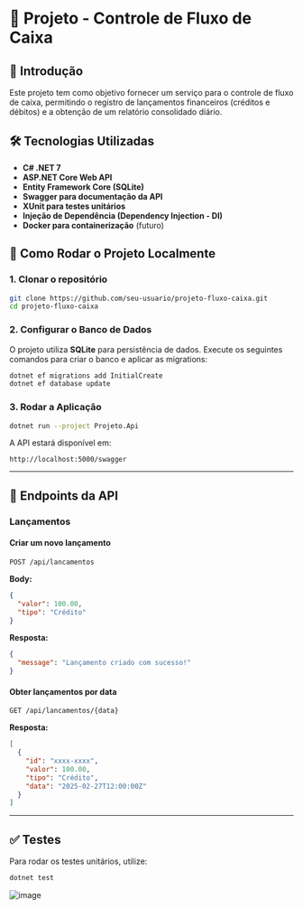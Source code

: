 # 📌 Projeto - Controle de Fluxo de Caixa

## 📝 Introdução

Este projeto tem como objetivo fornecer um serviço para o controle de fluxo de caixa, permitindo o registro de lançamentos financeiros (créditos e débitos) e a obtenção de um relatório consolidado diário.

## 🛠 Tecnologias Utilizadas

- **C# .NET 7**
- **ASP.NET Core Web API**
- **Entity Framework Core (SQLite)**
- **Swagger para documentação da API**
- **XUnit para testes unitários**
- **Injeção de Dependência (Dependency Injection - DI)**
- **Docker para containerização** (futuro)

## 🚀 Como Rodar o Projeto Localmente

### **1. Clonar o repositório**

```bash
git clone https://github.com/seu-usuario/projeto-fluxo-caixa.git
cd projeto-fluxo-caixa
```

### **2. Configurar o Banco de Dados**

O projeto utiliza **SQLite** para persistência de dados. Execute os seguintes comandos para criar o banco e aplicar as migrations:

```bash
dotnet ef migrations add InitialCreate
dotnet ef database update
```

### **3. Rodar a Aplicação**

```bash
dotnet run --project Projeto.Api
```

A API estará disponível em:

```
http://localhost:5000/swagger
```

---

## 📌 Endpoints da API

### **Lançamentos**

#### Criar um novo lançamento

```http
POST /api/lancamentos
```

**Body:**

```json
{
  "valor": 100.00,
  "tipo": "Crédito"
}
```

**Resposta:**

```json
{
  "message": "Lançamento criado com sucesso!"
}
```

#### Obter lançamentos por data

```http
GET /api/lancamentos/{data}
```

**Resposta:**

```json
[
  {
    "id": "xxxx-xxxx",
    "valor": 100.00,
    "tipo": "Crédito",
    "data": "2025-02-27T12:00:00Z"
  }
]
```

---

## ✅ Testes

Para rodar os testes unitários, utilize:

```bash
dotnet test
```

![image](https://github.com/user-attachments/assets/7490be58-5365-4bad-b935-1210bca7e21d)


